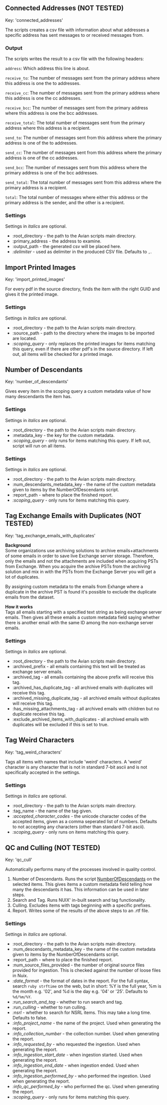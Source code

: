 ## Connected Addresses (NOT TESTED)
Key: 'connected_addresses'

The scripts creates a csv file with information about what addresses a specific address has sent messages to or received messages from.

### Output
The scripts writes the result to a csv file with the following headers:

`address`: Which address this line is about.

`receive_to`: The number of messages sent from the primary address where this address is one the to addresses.

`receive_cc`: The number of messages sent from the primary address where this address is one the cc addresses.

`receive_bcc`: The number of messages sent from the primary address where this address is one the bcc addresses.

`receive_total`: The total number of messages sent from the primary address where this address is a recipient.

`send_to`: The number of messages sent from this address where the primary address is one of the to addresses.

`send_cc`: The number of messages sent from this address where the primary address is one of the cc addresses.

`send_bcc`: The number of messages sent from this address where the primary address is one of the bcc addresses.

`send_total`: The total number of messages sent from this address where the primary address is a recipient.

`total`: The total number of messages where either this address or the primary address is the sender, and the other is a recipient.

### Settings
Settings in *italics* are optional.
* :root_directory - the path to the Avian scripts main directory.
* :primary_address - the address to examine.
* :output_path - the generated csv will be placed here.
* *:delimiter* - used as delimiter in the produced CSV file.
Defaults to `,`.

## Import Printed Images
Key: 'import_printed_images'

For every pdf in the source directory, finds the item with the right GUID and gives it the printed image.
### Settings
Settings in *italics* are optional.
* :root_directory - the path to the Avian scripts main directory.
* :source_path - path to the directory where the images to be imported are located.
* *:scoping_query* - only replaces the printed images for items matching this query, even if there are other pdf's in the source directory.
If left out, all items will be checked for a printed image.

## Number of Descendants
Key: 'number_of_descendants'

Gives every item in the scoping query a custom metadata value of how many descendants the item has.
### Settings
Settings in *italics* are optional.
* :root_directory - the path to the Avian scripts main directory.
* :metadata_key - the key for the custom metadata.
* *:scoping_query* - only runs for items matching this query. 
If left out, script will run on all items.

### Settings
Settings in *italics* are optional.
* :root_directory - the path to the Avian scripts main directory.
* :num_descendants_metadata_key - the name of the custom metadata given to items by the NumberOfDescendants script.
* :report_path - where to place the finished report.
* *:scoping_query* - only runs for items matching this query.

## Tag Exchange Emails with Duplicates (NOT TESTED)
Key: 'tag_exchange_emails_with_duplicates'

<b>Background</b><br>
Some organizations use archiving solutions to archive emails+attachments of some  emails in order to save live Exchange server storage.
Therefore, only the emails and not the attachments are included when acquiring PSTs from Exchange.
When you acquire the archive PSTs from the archiving solution and mix in with the PSTs from the Exchange Server you will get a lot of duplicates. 

By assigning custom metadata to the emails from Exhange where a duplicate in the archive PST is found it's possible to exclude the duplicate emails from the dataset. 

<b>How it works</b><br>
Tags all emails starting with a specified text string as being exchange server emails.
Then gives all these emails a custom metadata field saying whether there is another email with the same ID among the non-exchange server emails.

### Settings
Settings in *italics* are optional.
* :root_directory - the path to the Avian scripts main directory.
* :archived_prefix - all emails containing this text will be treated as exchange server emails.
* :archived_tag - all emails containing the above prefix will receive this tag.
* :archived_has_duplicate_tag - all archived emails with duplicates will receive this tag.
* :archived_missing_duplicate_tag - all archived emails without duplicates will receive this tag.
* :has_missing_attachments_tag - all archived emails with children but no duplicate receive this tag.
* :exclude_archived_items_with_duplicates - all archived emails with duplicates will be excluded if this is set to true.

## Tag Weird Characters
Key: 'tag_weird_characters'

Tags all items with names that include 'weird' characters.
A 'weird' character is any character that is not in standard 7-bit ascii and is not specifically accepted in the settings.

### Settings
Settings in *italics* are optional.
* :root_directory - the path to the Avian scripts main directory.
* :tag_name - the name of the tag given.
* *:accepted_character_codes* - the unicode character codes of the accepted items, given as a comma seperated list of numbers.
Defaults to not accepting any characters (other than standard 7-bit ascii).
* *:scoping_query* - only runs on items matching this query.

## QC and Culling (NOT TESTED)
Key: 'qc_cull'

Automatically performs many of the processes involved in quality control.

1. Number of Descendants. Runs the script [NumberOfDescendants](#number-of-descendants) on the selected items.
This gives items a custom metadata field telling how many the descendants it has.
This information can be used in later steps.
2. Search and Tag. Runs NUIX' in-built search and tag functionality.
3. Culling. Excludes items with tags beginning with a specific prefixes.
4. Report. Writes some of the results of the above steps to an .rtf file.

### Settings
Settings in *italics* are optional.
* :root_directory - the path to the Avian scripts main directory.
* :num_descendants_metadata_key - the name of the custom metadata given to items by the NumberOfDescendants script.
* :report_path - where to place the finished report.
* :num_source_files_provided - the number of original source files provided for ingestion. This is checked against the number of loose files in Nuix.
* *:date_format* - the format of dates in the report.
For the full syntax, search `ruby strftime` on the web, but in short: %Y is the full year, %m is the month e.g. \'02\', and %d is the day e.g. \'04\' or \'25\'.
Defaults to `%d/%m/%Y`.
* *:run_search_and_tag* - whether to run search and tag.
* *:run_culling* - whether to run culling.
* *:nsrl* - whether to search for NSRL items.
This may take a long time.
Defaults to false.
* *:info_project_name* - the name of the project. Used when generating the report.
* *:info_collection_number* - the collection number. Used when generating the report.
* *:info_requested_by* - who requested the ingestion. Used when generating the report.
* *:info_ingestion_start_date* - when ingestion started. Used when generating the report.
* *:info_ingestion_end_date* - when ingestion ended. Used when generating the report.
* *:info_ingestion_performed_by* - who performed the ingestion. Used when generating the report.
* *:info_qc_performed_by* - who performed the qc. Used when generating the report.
* *:scoping_query* - only runs for items matching this query.
